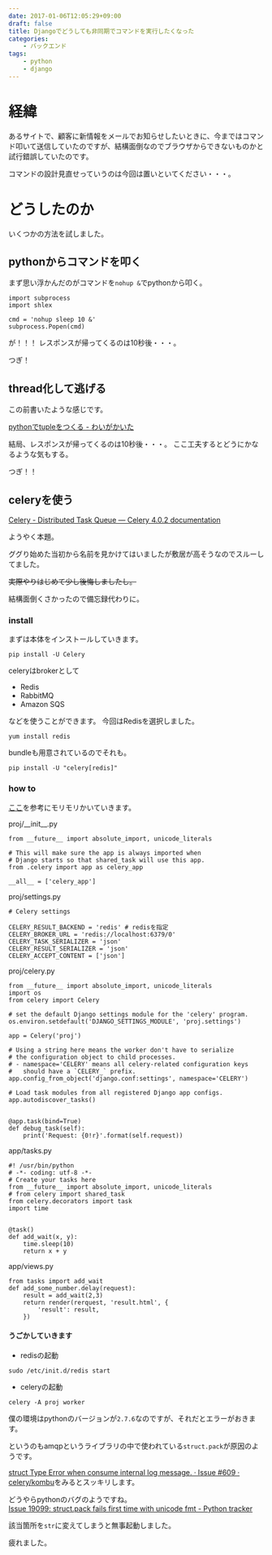 ```yaml
---
date: 2017-01-06T12:05:29+09:00
draft: false
title: Djangoでどうしても非同期でコマンドを実行したくなった
categories:
    - バックエンド
tags:
    - python
    - django
---
```


# 経緯
あるサイトで、顧客に新情報をメールでお知らせしたいときに、今まではコマンド叩いて送信していたのですが、結構面倒なのでブラウザからできないものかと試行錯誤していたのです。

コマンドの設計見直せっていうのは今回は置いといてください・・・。

# どうしたのか
いくつかの方法を試しました。

## pythonからコマンドを叩く
まず思い浮かんだのがコマンドを`nohup &`でpythonから叩く。

```
import subprocess
import shlex

cmd = 'nohup sleep 10 &'
subprocess.Popen(cmd)
```

が！！！
レスポンスが帰ってくるのは10秒後・・・。

つぎ！

## thread化して逃げる
この前書いたような感じです。  

[pythonでtupleをつくる - わいがかいた](https://pyonk.github.io/blog/post/python-tuple/)

結局、レスポンスが帰ってくるのは10秒後・・・。
ここ工夫するとどうにかなるような気もする。

つぎ！！

## celeryを使う

[Celery - Distributed Task Queue — Celery 4.0.2 documentation](http://docs.celeryproject.org/en/latest/index.html)

ようやく本題。

ググり始めた当初から名前を見かけてはいましたが敷居が高そうなのでスルーしてました。

~~実際やりはじめて少し後悔しましたし。~~

結構面倒くさかったので備忘録代わりに。

### install
まずは本体をインストールしていきます。

`pip install -U Celery`

celeryはbrokerとして
* Redis
* RabbitMQ
* Amazon SQS

などを使うことができます。
今回はRedisを選択しました。

`yum install redis`

bundleも用意されているのでそれも。

`pip install -U "celery[redis]"`

### how to

[ここ](https://github.com/celery/celery/tree/master/examples/django/)を参考にモリモリかいていきます。

proj/\_\_init\_\_.py
```
from __future__ import absolute_import, unicode_literals

# This will make sure the app is always imported when
# Django starts so that shared_task will use this app.
from .celery import app as celery_app

__all__ = ['celery_app']
```

proj/settings.py
```
# Celery settings

CELERY_RESULT_BACKEND = 'redis' # redisを指定
CELERY_BROKER_URL = 'redis://localhost:6379/0'
CELERY_TASK_SERIALIZER = 'json'
CELERY_RESULT_SERIALIZER = 'json'
CELERY_ACCEPT_CONTENT = ['json']
```

proj/celery.py
```
from __future__ import absolute_import, unicode_literals
import os
from celery import Celery

# set the default Django settings module for the 'celery' program.
os.environ.setdefault('DJANGO_SETTINGS_MODULE', 'proj.settings')

app = Celery('proj')

# Using a string here means the worker don't have to serialize
# the configuration object to child processes.
# - namespace='CELERY' means all celery-related configuration keys
#   should have a `CELERY_` prefix.
app.config_from_object('django.conf:settings', namespace='CELERY')

# Load task modules from all registered Django app configs.
app.autodiscover_tasks()


@app.task(bind=True)
def debug_task(self):
    print('Request: {0!r}'.format(self.request))
```

app/tasks.py
```
#! /usr/bin/python
# -*- coding: utf-8 -*-
# Create your tasks here
from __future__ import absolute_import, unicode_literals
# from celery import shared_task
from celery.decorators import task
import time


@task()
def add_wait(x, y):
    time.sleep(10)
    return x + y
```

app/views.py
```
from tasks import add_wait
def add_some_number.delay(request):
    result = add_wait(2,3)
    return render(rerquest, 'result.html', {
        'result': result,
    })
```

#### うごかしていきます

* redisの起動

`sudo /etc/init.d/redis start`

* celeryの起動

`celery -A proj worker`

僕の環境はpythonのバージョンが`2.7.6`なのですが、それだとエラーがおきます。

というのもamqpというライブラリの中で使われている`struct.pack`が原因のようです。

[struct Type Error when consume internal log message. · Issue #609 · celery/kombu](https://github.com/celery/kombu/issues/609)をみるとスッキリします。

どうやらpythonのバグのようですね。  
[Issue 19099: struct.pack fails first time with unicode fmt - Python tracker](https://bugs.python.org/issue19099)

該当箇所を`str`に変えてしまうと無事起動しました。

疲れました。
